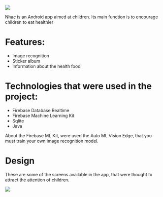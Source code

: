 
![](https://i.ibb.co/FsSrDGC/logo.png)

Nhac is an Android app aimed at children. 
Its main function is to encourage children to eat healthier

# Features:
  - Image recognition
  - Sticker album
  - Information about the health food

# Technologies that were used in the project:
- Firebase Database Realtime
- Firebase Machine Learning Kit
- Sqlite
- Java

About the Firebase ML Kit, were used the Auto ML Vision Edge, that you must train your own image recognition model.

# Design
These are some of the screens available in the app, that were thought to attract the attention of children.

![](https://i.ibb.co/Bzrg5MF/Screenshot-20200209-085658-Nhac-1.jpg)


